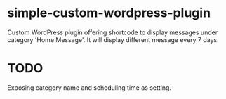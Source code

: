 # simple-custom-wordpress-plugin
Custom WordPress plugin offering shortcode to display messages under category 'Home Message'. It will display different message every 7 days.

# TODO
Exposing category name and scheduling time as setting.